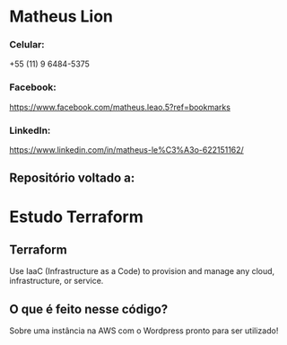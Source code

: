# Matheus Lion

### Celular: 
+55 (11) 9 6484-5375

### Facebook: 
https://www.facebook.com/matheus.leao.5?ref=bookmarks

### LinkedIn: 
https://www.linkedin.com/in/matheus-le%C3%A3o-622151162/

## Repositório voltado a:
# Estudo Terraform

## Terraform
Use IaaC (Infrastructure as a Code) to provision and manage any cloud, infrastructure, or service.

## O que é feito nesse código?

Sobre uma instância na AWS com o Wordpress pronto para ser utilizado!

